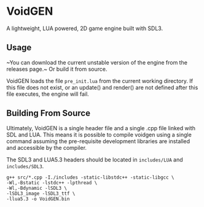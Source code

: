 # VoidGEN

A lightweight, LUA powered, 2D game engine built with SDL3.

## Usage
~You can download the current unstable version of the engine from the releases page.~ Or build it from source.

VoidGEN loads the file `pre_init.lua` from the current working directory. If this file does not exist, or an update() and render() are not defined after this file executes, the engine will fail.

## Building From Source

Ultimately, VoidGEN is a single header file and a single .cpp file linked with SDL and LUA. This means it is possible to compile voidgen using a single command assuming the pre-requisite development libraries are installed and accessible by the compiler.

The SDL3 and LUA5.3 headers should be located in ``includes/LUA`` and ``includes/SDL3``.

```
g++ src/*.cpp -I./includes -static-libstdc++ -static-libgcc \
-Wl,-Bstatic -lstdc++ -lpthread \
-Wl,-Bdynamic -lSDL3 \
-lSDL3_image -lSDL3_ttf \
-llua5.3 -o VoidGEN.bin
```
